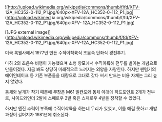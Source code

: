 ![http://upload.wikimedia.org/wikipedia/commons/thumb/f/fd/XFV-
12A_HC352-0-112_P1.jpg/640px-XFV-12A_HC352-0-112_P1.jpg](http://upload.wikimed
ia.org/wikipedia/commons/thumb/f/fd/XFV-12A_HC352-0-112_P1.jpg/640px-XFV-
12A_HC352-0-112_P1.jpg)

[[JPG external
image]](http://upload.wikimedia.org/wikipedia/commons/thumb/f/fd/XFV-
12A_HC352-0-112_P1.jpg/640px-XFV-12A_HC352-0-112_P1.jpg)

미국 록웰사에서 1977년 만든 수직이착륙식 초음속 단좌식 경전투기.  
  
마하 2의 초음속 비행이 가능했으며 소형 항모에서 수직이륙해 전투를 벌이는 개념으로 만들어졌다. 지금 봐도 상당히 미래적으로 느껴지는 외양을
자랑한다. 하지만 팬텀기의 에어인테이크 등 기존 부품들을 대량으로 그대로 갖다 써서 만드는 비용 자체는 그리 높지 않았다.  
  
동체와 날개가 작기 때문에 무장은 M61 발칸포와 동체 아래에 하드포인트 2개가 전부로, 사이드와인더 2발에 스패로우 2발 혹은 스패로우
4발을 장착할 수 있었다.  
  
하지만 엔진 추력이 부족해 수직이착륙을 하는데 무리가 있었고, 이를 해결 못하고 개발과정이 길어지자 1981년에 취소된다.

